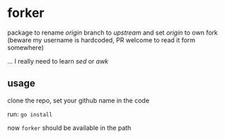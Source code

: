 # forker

package to rename _origin_ branch to _upstream_ and set _origin_ to own fork (beware my username is hardcoded, PR welcome to read it form somewhere)

... I really need to learn _sed_ or _awk_

## usage

clone the repo, set your github name in the code

run: `go install`

now `forker` should be available in the path
